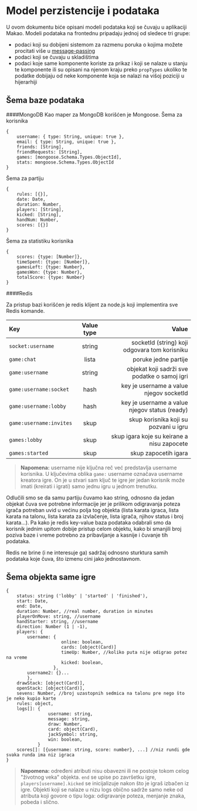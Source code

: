 Model perzistencije i podataka
==========================

U ovom dokumentu biće opisani modeli podataka koji se čuvaju u aplikaciji Makao.
Modeli podataka na frontednu pripadaju jednoj od sledece tri grupe:
 - podaci koji su dobijeni sistemom za razmenu poruka o kojima možete procitati više u [message-passing](message-passing.md)
 - podaci koji se čuvaju u skladištima
 - podaci koje same komponente koriste za prikaz i koji se nalaze u stanju te komponente ili su opisani na njenom kraju preko `propTypes` ukoliko te podatke dobijaju od neke komponente koja se nalazi na višoj poziciji u hijerarhiji

Šema baze podataka
--------------------------
####MongoDB
Kao maper za MongoDB korišćen je Mongoose. 
Šema za korisnika
```    
{
    username: { type: String, unique: true },
    email: { type: String, unique: true },
    friends: [String],
    friendRequests: [String],
    games: [mongoose.Schema.Types.ObjectId],
    stats: mongoose.Schema.Types.ObjectId
}
```
Šema za partiju
```
{
    rules: [{}],
    date: Date,
    duration: Number,
    players: [String],
    kicked: [String],
    handNum: Number,
    scores: [{}]
}
```
Šema za statistiku korisnika
```
{
    scores: {type: [Number]},
    timeSpent: {type: [Number]},
    gamesLeft: {type: Number},
    gamesWon: {type: Number},
    totalScore: {type: Number}
}
```

####Redis

Za pristup bazi korišćen je redis klijent za node.js koji implementira sve Redis komande.

| Key							| Value type | Value |
| :------- 						| :----: | ---: |
| `socket:username` | string|  socketId (string) koji odgovara tom korisniku   |
| `game:chat`| lista | poruke jedne partije |
| `game:username`| string   |  objekat koji sadrži sve podatke o samoj igri  |
| `game:username:socket` | hash| key je username a value njegov socketId |
| `game:username:lobby` | hash | key je username a value njegov status (ready)|
| `game:username:invites` | skup | skup korisnika koji su pozvani u igru|
| `games:lobby` | skup | skup igara koje su keirane a nisu zapocete|
| `games:started` | skup | skup zapocetih igara|

> **Napomena:** username nije ključna reč već predstavlja username korisnika. U ključevima oblika `game:` username označava username kreatora igre. On je u stvari sam ključ te igre jer jedan korisnik može imati (kreirati i igrati) samo jednu igru u jednom trenutku.

Odlučili smo se da samu partiju čuvamo kao string, odnosno da jedan objekat čuva sve potrebne informacije jer je prilikom odigravanja poteza igrača potreban uvid u većinu polja tog objekta (lista karata igraca, lista karata na talonu, lista karata za izvlačenje, lista igrača, njihov status i broj karata...). Pa kako je redis key-value baza podataka odabrali smo da korisnik jednim upitom dobije pristup celom objektu, kako bi smanjili broj poziva baze i vreme potrebno za pribavljanje a kasnije i čuvanje tih podataka.

Redis ne brine (i ne interesuje ga) sadržaj odnosno sturktura samih podataka koje čuva, što izmenu cini jako jednostavnom. 

Šema objekta same igre
--------------------------

```
{
	status: string ('lobby' | 'started' | 'finished'),
	start: Date,
	end: Date,
	duration: Number, //real number, duration in minutes
	playerOnMove: string, //username
	handStarter: string, //username
	direction: Number (1 | -1),
	players: {
		username: {
                     online: boolean,
                     cards: [object(Card)]
                     timeUp: Number, //koliko puta nije odigrao potez na vreme
                     kicked: boolean, 
                  },
		username2: {}...
		},
	drawStack: [object(Card)],
	openStack: [object(Card)],
	sevens: Number, //broj uzastopnih sedmica na talonu pre nego što je neko kupio karte
	rules: object,
	logs[]: {
				username: string,
				message: string,
				draw: Number,
				card: object(Card),
				jackSymbol: string,
				win: boolean,
			}
	scores[]: [{username: string, score: number}, ...] //niz rundi gde svaka runda ima niz igraca
}
```
> **Napomena:** određeni atributi nisu obavezni ili ne postoje tokom celog "životnog veka" objekta. ```end``` se upise po završetku igre, ```players[username].kicked``` se inicijalizuje nakon što je igraš izbačen iz igre. Objekti koji se nalaze u nizu logs obično sadrže samo neke od atributa koji govore o tipu loga: odigravanje poteza, menjanje znaka, pobeda i slično. 
